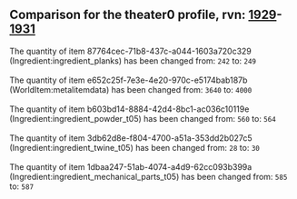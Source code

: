 ## Comparison for the theater0 profile, rvn: [1929](https://github.com/PRO100KatYT/FortniteProfileRevisions/tree/main/profiles/theater0/1929%20theater0.json)-[1931](https://github.com/PRO100KatYT/FortniteProfileRevisions/tree/main/profiles/theater0/1931%20theater0.json)

The quantity of item 87764cec-71b8-437c-a044-1603a720c329 (Ingredient:ingredient_planks) has been changed from: `242` to: `249`
<br><br>
The quantity of item e652c25f-7e3e-4e20-970c-e5174bab187b (WorldItem:metalitemdata) has been changed from: `3640` to: `4000`
<br><br>
The quantity of item b603bd14-8884-42d4-8bc1-ac036c10119e (Ingredient:ingredient_powder_t05) has been changed from: `560` to: `564`
<br><br>
The quantity of item 3db62d8e-f804-4700-a51a-353dd2b027c5 (Ingredient:ingredient_twine_t05) has been changed from: `28` to: `30`
<br><br>
The quantity of item 1dbaa247-51ab-4074-a4d9-62cc093b399a (Ingredient:ingredient_mechanical_parts_t05) has been changed from: `585` to: `587`
<br><br>
